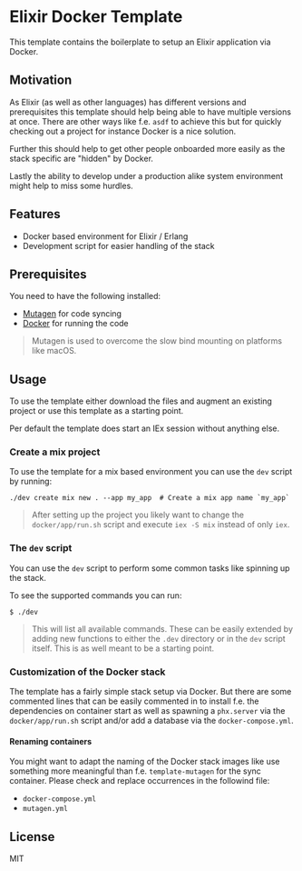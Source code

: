 # Elixir Docker Template

This template contains the boilerplate to setup an Elixir application via
Docker.

## Motivation

As Elixir (as well as other languages) has different versions and prerequisites
this template should help being able to have multiple versions at once. There
are other ways like f.e. `asdf` to achieve this but for quickly checking out a
project for instance Docker is a nice solution.

Further this should help to get other people onboarded more easily as the stack
specific are "hidden" by Docker.

Lastly the ability to develop under a production alike system environment might
help to miss some hurdles.

## Features

- Docker based environment for Elixir / Erlang
- Development script for easier handling of the stack

## Prerequisites

You need to have the following installed:

- [Mutagen](https://mutagen.io) for code syncing
- [Docker](https://docker.io) for running the code

> Mutagen is used to overcome the slow bind mounting on platforms like macOS.

## Usage

To use the template either download the files and augment an existing project
or use this template as a starting point.

Per default the template does start an IEx session without anything else.

### Create a mix project

To use the template for a mix based environment you can use the `dev` script by
running:

```
./dev create mix new . --app my_app  # Create a mix app name `my_app`
```

> After setting up the project you likely want to change the `docker/app/run.sh`
> script and execute `iex -S mix` instead of only `iex`.

### The `dev` script

You can use the `dev` script to perform some common tasks like spinning up the
stack.

To see the supported commands you can run:

```
$ ./dev
```

> This will list all available commands. These can be easily extended by adding
> new functions to either the `.dev` directory or in the `dev` script itself.
> This is as well meant to be a starting point.

### Customization of the Docker stack

The template has a fairly simple stack setup via Docker. But there are some
commented lines that can be easily commented in to install f.e. the dependencies
on container start as well as spawning a `phx.server` via the
`docker/app/run.sh` script and/or add a database via the `docker-compose.yml`.

#### Renaming containers

You might want to adapt the naming of the Docker stack images like use something
more meaningful than f.e. `template-mutagen` for the sync container. Please check
and replace occurrences in the followind file:

- `docker-compose.yml`
- `mutagen.yml`

## License

MIT
